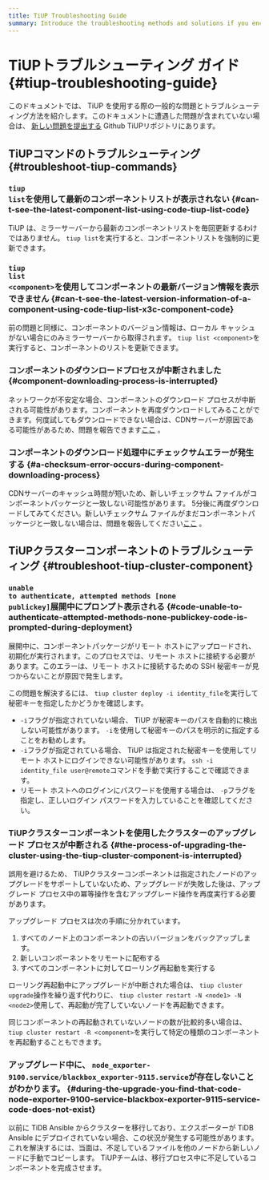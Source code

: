 ```yaml
---
title: TiUP Troubleshooting Guide
summary: Introduce the troubleshooting methods and solutions if you encounter issues when using TiUP.
---
```


# TiUPトラブルシューティング ガイド {#tiup-troubleshooting-guide}

このドキュメントでは、 TiUP を使用する際の一般的な問題とトラブルシューティング方法を紹介します。このドキュメントに遭遇した問題が含まれていない場合は、 [新しい問題を提出する](https://github.com/pingcap/tiup/issues) Github TiUPリポジトリにあります。

## TiUPコマンドのトラブルシューティング {#troubleshoot-tiup-commands}

### <code>tiup list</code>を使用して最新のコンポーネントリストが表示されない {#can-t-see-the-latest-component-list-using-code-tiup-list-code}

TiUP は、ミラーサーバーから最新のコンポーネントリストを毎回更新するわけではありません。 `tiup list`を実行すると、コンポーネントリストを強制的に更新できます。

### <code>tiup list &lt;component&gt;</code>を使用してコンポーネントの最新バージョン情報を表示できません {#can-t-see-the-latest-version-information-of-a-component-using-code-tiup-list-x3c-component-code}

前の問題と同様に、コンポーネントのバージョン情報は、ローカル キャッシュがない場合にのみミラーサーバーから取得されます。 `tiup list <component>`を実行すると、コンポーネントのリストを更新できます。

### コンポーネントのダウンロードプロセスが中断されました {#component-downloading-process-is-interrupted}

ネットワークが不安定な場合、コンポーネントのダウンロード プロセスが中断される可能性があります。コンポーネントを再度ダウンロードしてみることができます。何度試してもダウンロードできない場合は、CDNサーバーが原因である可能性があるため、問題を報告できます[ここ](https://github.com/pingcap/tiup/issues) 。

### コンポーネントのダウンロード処理中にチェックサムエラーが発生する {#a-checksum-error-occurs-during-component-downloading-process}

CDNサーバーのキャッシュ時間が短いため、新しいチェックサム ファイルがコンポーネントパッケージと一致しない可能性があります。 5分後に再度ダウンロードしてみてください。新しいチェックサム ファイルがまだコンポーネントパッケージと一致しない場合は、問題を報告してください[ここ](https://github.com/pingcap/tiup/issues) 。

## TiUPクラスターコンポーネントのトラブルシューティング {#troubleshoot-tiup-cluster-component}

### <code>unable to authenticate, attempted methods [none publickey]</code>展開中にプロンプ​​ト表示される {#code-unable-to-authenticate-attempted-methods-none-publickey-code-is-prompted-during-deployment}

展開中に、コンポーネントパッケージがリモート ホストにアップロードされ、初期化が実行されます。このプロセスでは、リモート ホストに接続する必要があります。このエラーは、リモート ホストに接続するための SSH 秘密キーが見つからないことが原因で発生します。

この問題を解決するには、 `tiup cluster deploy -i identity_file`を実行して秘密キーを指定したかどうかを確認します。

-   `-i`フラグが指定されていない場合、 TiUP が秘密キーのパスを自動的に検出しない可能性があります。 `-i`を使用して秘密キーのパスを明示的に指定することをお勧めします。
-   `-i`フラグが指定されている場合、 TiUP は指定された秘密キーを使用してリモート ホストにログインできない可能性があります。 `ssh -i identity_file user@remote`コマンドを手動で実行することで確認できます。
-   リモート ホストへのログインにパスワードを使用する場合は、 `-p`フラグを指定し、正しいログイン パスワードを入力していることを確認してください。

### TiUPクラスターコンポーネントを使用したクラスターのアップグレード プロセスが中断される {#the-process-of-upgrading-the-cluster-using-the-tiup-cluster-component-is-interrupted}

誤用を避けるため、 TiUPクラスターコンポーネントは指定されたノードのアップグレードをサポートしていないため、アップグレードが失敗した後は、アップグレード プロセス中の冪等操作を含むアップグレード操作を再度実行する必要があります。

アップグレード プロセスは次の手順に分かれています。

1.  すべてのノード上のコンポーネントの古いバージョンをバックアップします。
2.  新しいコンポーネントをリモートに配布する
3.  すべてのコンポーネントに対してローリング再起動を実行する

ローリング再起動中にアップグレードが中断された場合は、 `tiup cluster upgrade`操作を繰り返す代わりに、 `tiup cluster restart -N <node1> -N <node2>`使用して、再起動が完了していないノードを再起動できます。

同じコンポーネントの再起動されていないノードの数が比較的多い場合は、 `tiup cluster restart -R <component>`を実行して特定の種類のコンポーネントを再起動することもできます。

### アップグレード中に、 <code>node_exporter-9100.service/blackbox_exporter-9115.service</code>が存在しないことがわかります。 {#during-the-upgrade-you-find-that-code-node-exporter-9100-service-blackbox-exporter-9115-service-code-does-not-exist}

以前に TiDB Ansible からクラスターを移行しており、エクスポーターが TiDB Ansible にデプロイされていない場合、この状況が発生する可能性があります。これを解決するには、当面は、不足しているファイルを他のノードから新しいノードに手動でコピーします。 TiUPチームは、移行プロセス中に不足しているコンポーネントを完成させます。
